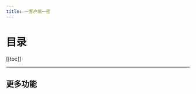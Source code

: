 ```yaml
---
title: 一客户端一密
---
```


# 目录

[[toc]]

----




## 更多功能

<ref-link :link='`/ids/quickstart`' :title="`快速开始`"/>
<ref-link :link='`/ids/custom-login-page`' :title="`自定义登录页面`"/>
<ref-link :link='`/ids/custom-confirm-page`' :title="`自定义确认授权页面`"/>
<ref-link :link='`/ids/scope`' :title="`自定义 scope`"/>
<ref-link :link='`/ids/cache`' :title="`自定义缓存`"/>
<ref-link :link='`/ids/jwks`' :title="`自定义 Token 加密密钥`"/>
<ref-link :link='`/ids/pkce`' :title="`使用 PKCE 模式`"/>
<ref-link :link='`/ids/auto-approve`' :title="`自动授权`"/>
<ref-link :link='`/ids/error_code`' :title="`错误代码`"/>
